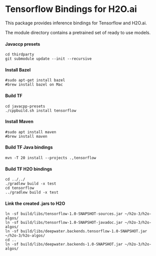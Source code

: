 # Tensorflow Bindings for H2O.ai

This package provides inference bindings for Tensorflow and H2O.ai.

The module directory contains a pretrained set of ready to use models. 


#### Javaccp presets
```
cd thirdparty
git submodule update --init --recursive
```

#### Install Bazel
```
#sudo apt-get install bazel
#brew install bazel on Mac
```


#### Build TF 
```
cd javacpp-presets
./cppbuild.sh install tensorflow
```

#### Install Maven
```
#sudo apt install maven
#brew install maven
```

#### Build TF Java bindings
```
mvn -T 20 install --projects .,tensorflow
```

#### Build TF H2O bindings
```
cd ../../
./gradlew build -x test
cd tensorflow
../gradlew build -x test
```

#### Link the created .jars to H2O
```
ln -sf build/libs/tensorflow-1.0-SNAPSHOT-sources.jar ~/h2o-3/h2o-algos/
ln -sf build/libs/tensorflow-1.0-SNAPSHOT-javadoc.jar ~/h2o-3/h2o-algos/
ln -sf build/libs/deepwater.backends.tensorflow-1.0-SNAPSHOT.jar ~/h2o-3/h2o-algos/
cd ..
ln -sf build/libs/deepwater.backends-1.0-SNAPSHOT.jar ~/h2o-3/h2o-algos/
```

